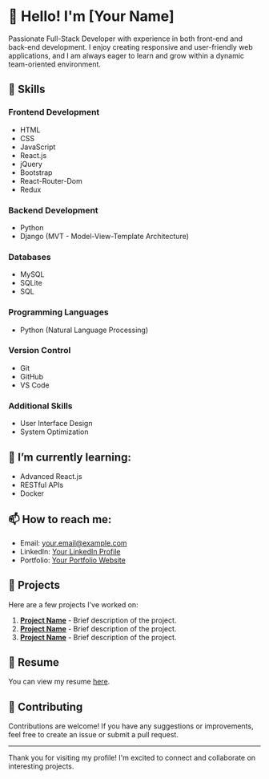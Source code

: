 # 👋 Hello! I'm [Your Name]

Passionate Full-Stack Developer with experience in both front-end and back-end development. I enjoy creating responsive and user-friendly web applications, and I am always eager to learn and grow within a dynamic team-oriented environment.

## 💼 Skills

### Frontend Development
- HTML
- CSS
- JavaScript
- React.js
- jQuery
- Bootstrap
- React-Router-Dom
- Redux

### Backend Development
- Python
- Django (MVT - Model-View-Template Architecture)

### Databases
- MySQL
- SQLite
- SQL

### Programming Languages
- Python (Natural Language Processing)

### Version Control
- Git
- GitHub
- VS Code

### Additional Skills
- User Interface Design
- System Optimization

## 🌱 I’m currently learning:
- Advanced React.js
- RESTful APIs
- Docker

## 📫 How to reach me:
- Email: [your.email@example.com](mailto:your.email@example.com)
- LinkedIn: [Your LinkedIn Profile](https://www.linkedin.com/in/yourprofile)
- Portfolio: [Your Portfolio Website](https://yourportfolio.com)

## 🚀 Projects
Here are a few projects I've worked on:
1. **[Project Name](https://github.com/yourusername/project-repo)** - Brief description of the project.
2. **[Project Name](https://github.com/yourusername/project-repo)** - Brief description of the project.
3. **[Project Name](https://github.com/yourusername/project-repo)** - Brief description of the project.

## 📄 Resume
You can view my resume [here](link-to-your-resume.pdf).

## 🤝 Contributing
Contributions are welcome! If you have any suggestions or improvements, feel free to create an issue or submit a pull request.

---

Thank you for visiting my profile! I'm excited to connect and collaborate on interesting projects. 
